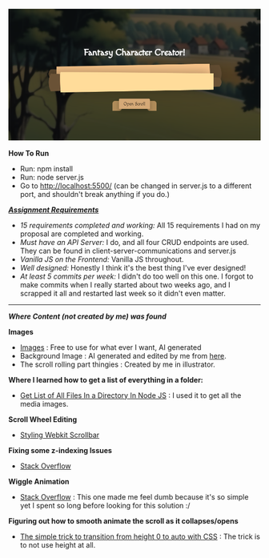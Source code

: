 
![preview image](preview.png)


**How To Run**
- Run: npm install
- Run: node server.js
- Go to [http://localhost:5500/](http://localhost:5500/) (can be changed in server.js to a different port, and shouldn't break anything if you do.)

***<u>Assignment Requirements</u>***

- *15 requirements completed and working:* All 15 requirements I had on my proposal are completed and working.
- *Must have an API Server:* I do, and all four CRUD endpoints are used. They can be found in client-server-communications and server.js
- *Vanilla JS on the Frontend:* Vanilla JS throughout.
- *Well designed:* Honestly I think it's the best thing I've ever designed!
- *At least 5 commits per week:* I didn't do too well on this one. I forgot to make commits when I really started about two weeks ago, and I scrapped it all and restarted last week so it didn't even matter.
 
____

___Where Content (not created by me) was found___

**Images**

- [Images](https://www.reddit.com/r/rpg/comments/gpghyq/500_fantasy_character_portrait_icons/) : Free to use for what ever I want, AI generated
- Background Image : AI generated and edited by me from [here](https://openart.ai).
- The scroll rolling part thingies :  Created by me in illustrator.

**Where I learned how to get a list of everything in a folder:**

- [Get List of All Files In a Directory In Node JS](https://medium.com/stackfame/get-list-of-all-files-in-a-directory-in-node-js-befd31677ec5#:~:text=js%20fs%20core%20module%20to,all%20files%20in%20the%20directory.) : I used it to get all the media images.

**Scroll Wheel Editing**

- [Styling Webkit Scrollbar](https://stackoverflow.com/questions/44212713/styling-webkit-scrollbar-track-not-working)

**Fixing some z-indexing Issues**

- [Stack Overflow](https://stackoverflow.com/questions/3032856/is-it-possible-to-set-the-stacking-order-of-pseudo-elements-below-their-parent-e)

**Wiggle Animation**

- [Stack Overflow](https://stackoverflow.com/questions/38132700/css-wiggle-shake-effect) : This one made me feel dumb because it's so simple yet I spent so long before looking for this solution :/

**Figuring out how to smooth animate the scroll as it collapses/opens**

- [The simple trick to transition from height 0 to auto with CSS](https://www.youtube.com/watch?v=B_n4YONte5A&t=155s) : The trick is to not use height at all.